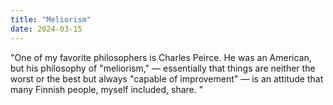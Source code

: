 ```yaml
---
title: "Meliorism"
date: 2024-03-15
---
```


"One of my favorite philosophers is Charles Peirce. He was an American, but his philosophy of "meliorism," — essentially that things are neither the worst or the best but always "capable of improvement" — is an attitude that many Finnish people, myself included, share. "

